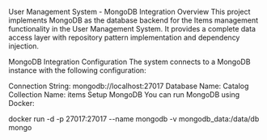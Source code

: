 User Management System - MongoDB Integration
Overview
This project implements MongoDB as the database backend for the Items management functionality in the User Management System. It provides a complete data access layer with repository pattern implementation and dependency injection.

MongoDB Integration
Configuration
The system connects to a MongoDB instance with the following configuration:

Connection String: mongodb://localhost:27017
Database Name: Catalog
Collection Name: items
Setup MongoDB
You can run MongoDB using Docker:

docker run -d -p 27017:27017 --name mongodb -v mongodb_data:/data/db mongo
